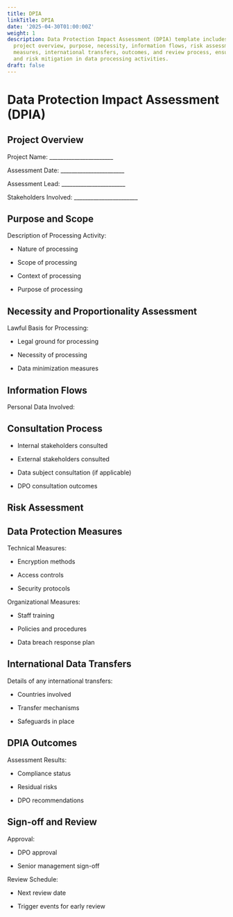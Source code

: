 ```yaml
---
title: DPIA
linkTitle: DPIA
date: '2025-04-30T01:00:00Z'
weight: 1
description: Data Protection Impact Assessment (DPIA) template includes sections for
  project overview, purpose, necessity, information flows, risk assessment, data protection
  measures, international transfers, outcomes, and review process, ensuring compliance
  and risk mitigation in data processing activities.
draft: false
---
```



# Data Protection Impact Assessment (DPIA)

## Project Overview



Project Name: _______________________

Assessment Date: _______________________

Assessment Lead: _______________________

Stakeholders Involved: _______________________

## Purpose and Scope

Description of Processing Activity:

- Nature of processing

- Scope of processing

- Context of processing

- Purpose of processing

## Necessity and Proportionality Assessment

Lawful Basis for Processing:

- Legal ground for processing

- Necessity of processing

- Data minimization measures

## Information Flows

Personal Data Involved:

<!-- Unsupported block type: table -->

## Consultation Process

- Internal stakeholders consulted

- External stakeholders consulted

- Data subject consultation (if applicable)

- DPO consultation outcomes

## Risk Assessment

<!-- Unsupported block type: table -->

## Data Protection Measures

Technical Measures:

- Encryption methods

- Access controls

- Security protocols

Organizational Measures:

- Staff training

- Policies and procedures

- Data breach response plan

## International Data Transfers

Details of any international transfers:

- Countries involved

- Transfer mechanisms

- Safeguards in place

## DPIA Outcomes

Assessment Results:

- Compliance status

- Residual risks

- DPO recommendations

## Sign-off and Review

Approval:

- DPO approval

- Senior management sign-off

Review Schedule:

- Next review date

- Trigger events for early review